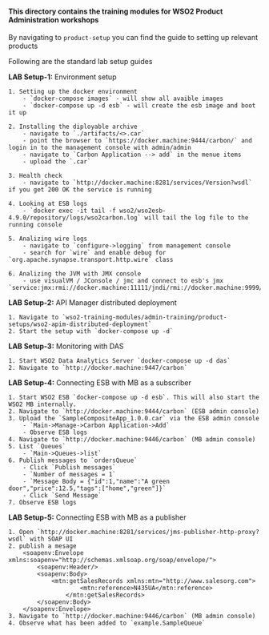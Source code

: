 #### This directory contains the training modules for WSO2 Product Administration workshops ####

By navigating to ```product-setup``` you can find the guide to setting up relevant products

Following are the standard lab setup guides

**LAB Setup-1:** Environment setup
	
	1. Setting up the docker environment
		- `docker-compose images` - will show all avaible images
		- `docker-compose up -d esb` - will create the esb image and boot it up

	2. Installing the diployable archive
		- navigate to `./artifacts/<>.car`
		- point the browser to `https://docker.machine:9444/carbon/` and login in to the management console with admin/admin
		- navigate to `Carbon Application --> add` in the menue items
		- upload the `.car`

	3. Health check
		- navigate to `http://docker.machine:8281/services/Version?wsdl` if you get 200 OK the service is running

	4. Looking at ESB logs
		- `docker exec -it tail -f wso2/wso2esb-4.9.0/repository/logs/wso2carbon.log` will tail the log file to the running console

	5. Analizing wire logs
		- navigate to `configure->logging` from management console
		- search for `wire` and enable debug for `org.apache.synapse.transport.http.wire` class

	6. Analizing the JVM with JMX console
		- use visualVM / JConsole / jmc and connect to esb's jmx `service:jmx:rmi://docker.machine:11111/jndi/rmi://docker.machine:9999/jmxrmi`

**LAB Setup-2:** API Manager distributed deployment
	
	1. Navigate to `wso2-training-modules/admin-training/product-setups/wso2-apim-distributed-deployment`
	2. Start the setup with `docker-compose up -d`

**LAB Setup-3:** Monitoring with DAS

	1. Start WSO2 Data Analytics Server `docker-compose up -d das`
	2. Navigate to `http://docker.machine:9447/carbon`
	
**LAB Setup-4:** Connecting ESB with MB as a subscriber

	1. Start WSO2 ESB `docker-compose up -d esb`. This will also start the WSO2 MB internally.
	2. Navigate to `http://docker.machine:9444/carbon` (ESB admin console)
	3. Upload the `SampleCompositeApp_1.0.0.car` via the ESB admin console
		- `Main->Manage->Carbon Application->Add`
		- Observe ESB logs
	4. Navigate to `http://docker.machine:9446/carbon` (MB admin console)
	5. List `Queues`
		- `Main->Queues->list`
	6. Publish messages to `ordersQueue`
		- Click `Publish messages`
		- `Number of messages = 1`
		- `Message Body = {"id":1,"name":"A green door","price":12.5,"tags":["home","green"]}`
		- Click `Send Message`
	7. Observe ESB logs
	
**LAB Setup-5:** Connecting ESB with MB as a publisher

	1. Open `http://docker.machine:8281/services/jms-publisher-http-proxy?wsdl` with SOAP UI
	2. publish a mesage
		<soapenv:Envelope xmlns:soapenv="http://schemas.xmlsoap.org/soap/envelope/">
   		    <soapenv:Header/>
   		    <soapenv:Body>
   		    	<mtn:getSalesRecords xmlns:mtn="http://www.salesorg.com">
         	        	<mtn:reference>N435UA</mtn:reference>
      		    	</mtn:getSalesRecords>
   		    </soapenv:Body>
		</soapenv:Envelope>
	3. Navigate to `http://docker.machine:9446/carbon` (MB admin console)
	4. Observe what has been added to `example.SampleQueue`
	
